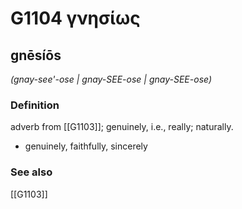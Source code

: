 # G1104 γνησίως

## gnēsíōs

_(gnay-see'-ose | gnay-SEE-ose | gnay-SEE-ose)_

### Definition

adverb from [[G1103]]; genuinely, i.e., really; naturally.

- genuinely, faithfully, sincerely

### See also

[[G1103]]

